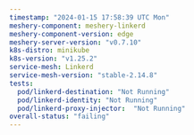 ```yaml
---
timestamp: "2024-01-15 17:58:39 UTC Mon"
meshery-component: meshery-linkerd
meshery-component-version: edge
meshery-server-version: "v0.7.10"
k8s-distro: minikube
k8s-version: "v1.25.2"
service-mesh: Linkerd
service-mesh-version: "stable-2.14.8"
tests:
  pod/linkerd-destination: "Not Running"
  pod/linkerd-identity: "Not Running"
  pod/linkerd-proxy-injector:  "Not Running"
overall-status: "failing"
---
```

